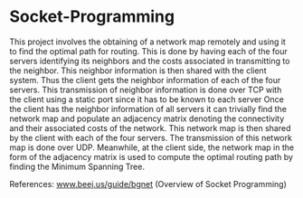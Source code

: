 # Socket-Programming
This project involves the obtaining of a network map
remotely and using it to find the optimal path for routing.
This is done by having each of the four servers identifying
its neighbors and the costs associated in transmitting to
the neighbor. This neighbor information is then shared
with the client system. Thus the client gets the neighbor
information of each of the four servers. This transmission
of neighbor information is done over TCP with the client 
using a static port since it has to be known to each server
Once the client has the neighbor information of all servers
it can trivially find the network map and populate an
adjacency matrix denoting the connectivity and their
associated costs of the network.
This network map is then shared by the client with each of
the four servers. The transmission of this network map is
done over UDP.
Meanwhile, at the client side, the network map in the form
of the adjacency matrix is used to compute the optimal
routing path by finding the Minimum Spanning Tree.

References:
	www.beej.us/guide/bgnet (Overview of Socket Programming)
